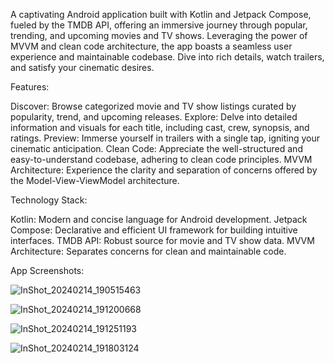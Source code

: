 A captivating Android application built with Kotlin and Jetpack Compose, fueled by the TMDB API, offering an immersive journey through popular, trending, and upcoming movies and TV shows.
Leveraging the power of MVVM and clean code architecture, the app boasts a seamless user experience and maintainable codebase.
Dive into rich details, watch trailers, and satisfy your cinematic desires.

Features:

Discover: Browse categorized movie and TV show listings curated by popularity, trend, and upcoming releases.
Explore: Delve into detailed information and visuals for each title, including cast, crew, synopsis, and ratings.
Preview: Immerse yourself in trailers with a single tap, igniting your cinematic anticipation.
Clean Code: Appreciate the well-structured and easy-to-understand codebase, adhering to clean code principles.
MVVM Architecture: Experience the clarity and separation of concerns offered by the Model-View-ViewModel architecture.

Technology Stack:

Kotlin: Modern and concise language for Android development.
Jetpack Compose: Declarative and efficient UI framework for building intuitive interfaces.
TMDB API: Robust source for movie and TV show data.
MVVM Architecture: Separates concerns for clean and maintainable code.

App Screenshots:

![InShot_20240214_190515463](https://github.com/EngFred/Yo-Movie-App/assets/136785545/fad30b6a-d039-4d1e-9f6c-d848b245dfc4)

![InShot_20240214_191200668](https://github.com/EngFred/Yo-Movie-App/assets/136785545/1491524c-6bda-4f09-abb5-e646c6290b45)

![InShot_20240214_191251193](https://github.com/EngFred/Yo-Movie-App/assets/136785545/dfa1c024-5119-4b2a-bbeb-622e69c342ea)

![InShot_20240214_191803124](https://github.com/EngFred/Yo-Movie-App/assets/136785545/5115ee0c-82a8-46d4-977f-3cb9fda9dd2b)
